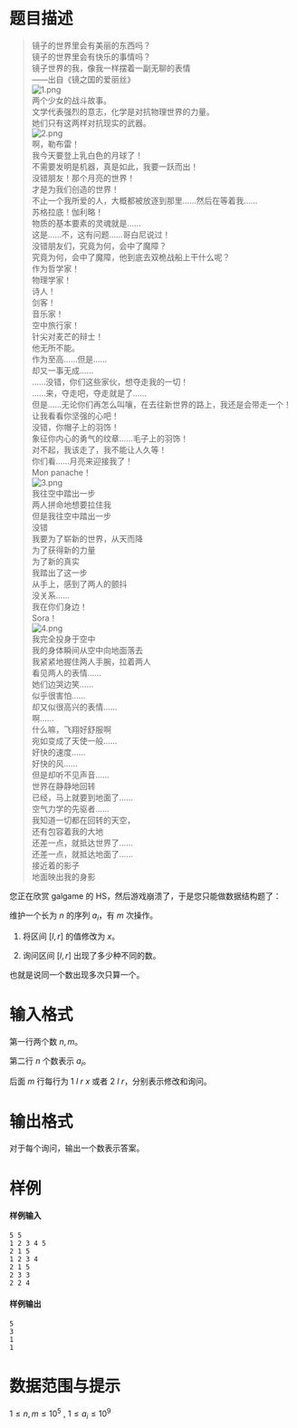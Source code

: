 
# 题目描述

>镜子的世界里会有美丽的东西吗？  
>镜子的世界里会有快乐的事情吗？  
>镜子世界的我，像我一样摆着一副无聊的表情  
> ——出自《镜之国的爱丽丝》  
>![1.png](/source/loj/6201/img/aHR0cHM6Ly9oZXJhbm8uY29kaW5nLm5ldC9wL1BpY1BsYWNlL2QvUGljUGxhY2UvZ2l0L3Jhdy9tYXN0ZXIvZnRjMS5wbmc=.png)  
>两个少女的战斗故事。  
>文学代表强烈的意志，化学是对抗物理世界的力量。  
>她们只有这两样对抗现实的武器。  
>![2.png](/source/loj/6201/img/aHR0cHM6Ly9oZXJhbm8uY29kaW5nLm5ldC9wL1BpY1BsYWNlL2QvUGljUGxhY2UvZ2l0L3Jhdy9tYXN0ZXIvZnRjMi5wbmc=.png)  
>啊，勒布雷！  
>我今天要登上乳白色的月球了！  
>不需要发明是机器，真是如此，我要一跃而出！  
>没错朋友！那个月亮的世界！  
>才是为我们创造的世界！  
>不止一个我所爱的人，大概都被放逐到那里……然后在等着我……  
>苏格拉底！伽利略！  
>物质的基本要素的灵魂就是……  
>这是……不，这有问题……哥白尼说过！  
>没错朋友们，究竟为何，会中了魔障？  
>究竟为何，会中了魔障，他到底去双桅战船上干什么呢？  
>作为哲学家！  
>物理学家！  
>诗人！  
>剑客！  
>音乐家！  
>空中旅行家！  
>针尖对麦芒的辩士！  
>他无所不能。  
>作为至高……但是……  
>却又一事无成……  
>……没错，你们这些家伙，想夺走我的一切！  
>……来，夺走吧，夺走就是了……  
>但是……无论你们再怎么叫嚷，在去往新世界的路上，我还是会带走一个！  
>让我看看你坚强的心吧！  
>没错，你帽子上的羽饰！  
>象征你内心的勇气的纹章……毛子上的羽饰！  
>对不起，我该走了，我不能让人久等！  
>你们看……月亮来迎接我了！  
>Mon panache！  
>![3.png](/source/loj/6201/img/aHR0cHM6Ly9oZXJhbm8uY29kaW5nLm5ldC9wL1BpY1BsYWNlL2QvUGljUGxhY2UvZ2l0L3Jhdy9tYXN0ZXIvZnRjMy5wbmc=.png)  
>我往空中踏出一步  
>两人拼命地想要拉住我  
>但是我往空中踏出一步  
>没错  
>我要为了崭新的世界，从天而降  
>为了获得新的力量  
>为了新的真实  
>我踏出了这一步  
>从手上，感到了两人的颤抖  
>没关系……  
>我在你们身边！  
>Sora！  
>![4.png](/source/loj/6201/img/aHR0cHM6Ly9oZXJhbm8uY29kaW5nLm5ldC9wL1BpY1BsYWNlL2QvUGljUGxhY2UvZ2l0L3Jhdy9tYXN0ZXIvZnRjNC5wbmc=.png)  
>我完全投身于空中  
>我的身体瞬间从空中向地面落去  
>我紧紧地握住两人手腕，拉着两人  
>看见两人的表情……  
>她们边哭边笑……  
>似乎很害怕……  
>却又似很高兴的表情……  
>啊……  
>什么嘛，飞翔好舒服啊  
>宛如变成了天使一般……  
>好快的速度……  
>好快的风……  
>但是却听不见声音……  
>世界在静静地回转  
>已经，马上就要到地面了……  
>空气力学的先驱者……  
>我知道一切都在回转的天空，  
>还有包容着我的大地  
>还差一点，就抵达世界了……  
>还差一点，就抵达地面了……  
>接近着的影子  
>地面映出我的身影  

您正在欣赏 galgame 的 HS，然后游戏崩溃了，于是您只能做数据结构题了：

维护一个长为 $n$ 的序列 $a_i$，有 $m$ 次操作。

1.	将区间 $[ l ,r ]$ 的值修改为 $x$。

2.	询问区间 $[ l , r ]$ 出现了多少种不同的数。

也就是说同一个数出现多次只算一个。

# 输入格式

第一行两个数 $n , m$。

第二行 $n$ 个数表示 $a_i$。

后面 $m$ 行每行为 $1$ $l$ $r$ $x$ 或者 $2$ $l$ $r$，分别表示修改和询问。


# 输出格式

对于每个询问，输出一个数表示答案。

# 样例

#### 样例输入
```plain
5 5
1 2 3 4 5
2 1 5
1 2 3 4
2 1 5
2 3 3
2 2 4
```
#### 样例输出
```plain
5
3
1
1
```

# 数据范围与提示

$1 \leq n,m \leq 10^{5}$ , $1 \leq a_i \leq 10^{9}$


